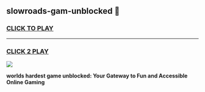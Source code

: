 
## slowroads-gam-unblocked 👋
<h3>
<a href="https://premium.freeplayer.one?title=slowroads-gam-unblocked&ref=14F">CLICK TO PLAY</a></h3>
<hr>

<h3>
<a href="https://premium.freeplayer.one?title=slowroads-gam-unblocked&ref=14F">CLICK 2 PLAY</a>
  
</h3>

<a href="https://premium.freeplayer.one?title=slowroads-gam-unblocked&ref=12F/"><img src="https://clearcache.store/games.png"></a>


**worlds hardest game unblocked: Your Gateway to Fun and Accessible Online Gaming**
